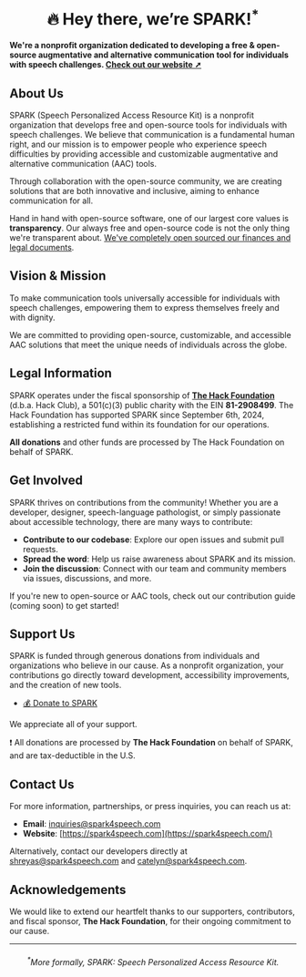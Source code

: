 # $$\text{🔥 }\text{Hey there, we're SPARK!}^{*}$$


**We're a nonprofit organization dedicated to developing a free & open-source augmentative and alternative communication tool for individuals with speech challenges. [Check out our website ➚](https://spark4speech.com/)**

## About Us

SPARK (Speech Personalized Access Resource Kit) is a nonprofit organization that develops free and open-source tools for individuals with speech challenges. We believe that communication is a fundamental human right, and our mission is to empower people who experience speech difficulties by providing accessible and customizable augmentative and alternative communication (AAC) tools. 

Through collaboration with the open-source community, we are creating solutions that are both innovative and inclusive, aiming to enhance communication for all.

Hand in hand with open-source software, one of our largest core values is **transparency**. Our always free and open-source code is not the only thing we're transparent about. [We've completely open sourced our finances and legal documents](https://hcb.hackclub.com/spark4speech).

## Vision & Mission

To make communication tools universally accessible for individuals with speech challenges, empowering them to express themselves freely and with dignity.

We are committed to providing open-source, customizable, and accessible AAC solutions that meet the unique needs of individuals across the globe.

## Legal Information

SPARK operates under the fiscal sponsorship of **[The Hack Foundation](https://the.hackfoundation.org)** (d.b.a. Hack Club), a 501(c)(3) public charity with the EIN **81-2908499**. The Hack Foundation has supported SPARK since September 6th, 2024, establishing a restricted fund within its foundation for our operations.

**All donations** and other funds are processed by The Hack Foundation on behalf of SPARK.

## Get Involved

SPARK thrives on contributions from the community! Whether you are a developer, designer, speech-language pathologist, or simply passionate about accessible technology, there are many ways to contribute:

- **Contribute to our codebase**: Explore our open issues and submit pull requests.
- **Spread the word**: Help us raise awareness about SPARK and its mission.
- **Join the discussion**: Connect with our team and community members via issues, discussions, and more.

If you're new to open-source or AAC tools, check out our  contribution guide (coming soon) to get started!

## Support Us

SPARK is funded through generous donations from individuals and organizations who believe in our cause. As a nonprofit organization, your contributions go directly toward development, accessibility improvements, and the creation of new tools.

- [💰 Donate to SPARK](http://hcb.hackclub.com/donations/start/spark4speech)

We appreciate all of your support.

❗ All donations are processed by **The Hack Foundation** on behalf of SPARK, and are tax-deductible in the U.S.

## Contact Us

For more information, partnerships, or press inquiries, you can reach us at:

- **Email**: [inquiries@spark4speech.com](mailto:inquiries@spark4speech.com)
- **Website**: [https://spark4speech.com](https://spark4speech.com/)

Alternatively, contact our developers directly at [shreyas@spark4speech.com](mailto:shreyas@spark4speech.com) and [catelyn@spark4speech.com](mailto:catelyn@spark4speech.com).

## Acknowledgements

We would like to extend our heartfelt thanks to our supporters, contributors, and fiscal sponsor, **The Hack Foundation**, for their ongoing commitment to our cause.

---

###### $$^{*}\text{More formally, SPARK: Speech Personalized Access Resource Kit.}$$

